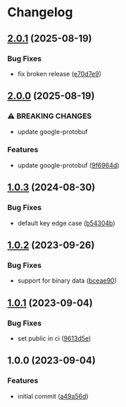 # Changelog

## [2.0.1](https://github.com/infodusha/from-protobuf-object/compare/v2.0.0...v2.0.1) (2025-08-19)


### Bug Fixes

* fix broken release ([e70d7e9](https://github.com/infodusha/from-protobuf-object/commit/e70d7e9b09918b634cdcdbd701d90485191a7e8e))

## [2.0.0](https://github.com/infodusha/from-protobuf-object/compare/v1.0.3...v2.0.0) (2025-08-19)


### ⚠ BREAKING CHANGES

* update google-protobuf

### Features

* update google-protobuf ([9f6964d](https://github.com/infodusha/from-protobuf-object/commit/9f6964d26224ad4f38eddd8a56194f42cf9eb0c3))

## [1.0.3](https://github.com/infodusha/from-protobuf-object/compare/v1.0.2...v1.0.3) (2024-08-30)


### Bug Fixes

* default key edge case ([b54304b](https://github.com/infodusha/from-protobuf-object/commit/b54304b2f5e86df12f1c34c3d7f7ba5846299428))

## [1.0.2](https://github.com/infodusha/from-protobuf-object/compare/v1.0.1...v1.0.2) (2023-09-26)


### Bug Fixes

* support for binary data ([bceae90](https://github.com/infodusha/from-protobuf-object/commit/bceae90a4080a326d9ba9c5e6e9f1265d9266317))

## [1.0.1](https://github.com/infodusha/from-protobuf-object/compare/v1.0.0...v1.0.1) (2023-09-04)


### Bug Fixes

* set public in ci ([9613d5e](https://github.com/infodusha/from-protobuf-object/commit/9613d5e420df86e9ae99762570b14a528280cc7f))

## 1.0.0 (2023-09-04)


### Features

* initial commit ([a49a56d](https://github.com/infodusha/from-protobuf-object/commit/a49a56d5f2f1d27b1319370f43aaf7122cf81dba))
